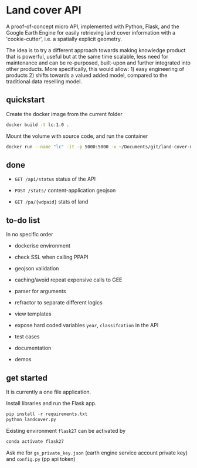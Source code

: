 # Land cover API

A proof-of-concept micro API, implemented with Python, Flask, and the Google Earth Engine for easily retrieving land cover information with a 'cookie-cutter', i.e. a spatially explicit geometry.

The idea is to try a different approach towards making knowledge product that is powerful, useful but at the same time scalable, less need for maintenance and can be re-purposed, built-upon and further integrated into other products. More specifically, this would allow: 1) easy engineering of products 2) shifts towards a valued added model, compared to the traditional data reselling model.

## quickstart

Create the docker image from the current folder
```bash
docker build -t lc:1.0 .
```

Mount the volume with source code, and run the container

```bash
docker run --name "lc" -it -p 5000:5000 -v ~/Documents/git/land-cover-micro-api:/app lc:1.0
```

## done

- `GET /api/status` status of the API

- `POST /stats/` content-application geojson

- `GET /pa/{wdpaid}` stats of land

## to-do list

In no specific order

- dockerise environment

- check SSL when calling PPAPI

- geojson validation

- caching/avoid repeat expensive calls to GEE

- parser for arguments

- refractor to separate different logics

- view templates

- expose hard coded variables `year`, `classifcation` in the API

- test cases

- documentation

- demos

## get started

It is currently a one file application.

Install libraries and run the Flask app.

```python
pip install -r requirements.txt
python landcover.py
```

Existing environment `flask27` can be activated by

```bash
conda activate flask27
```

Ask me for `gs_private_key.json` (earth engine service account private key) and `config.py` (pp api token)
